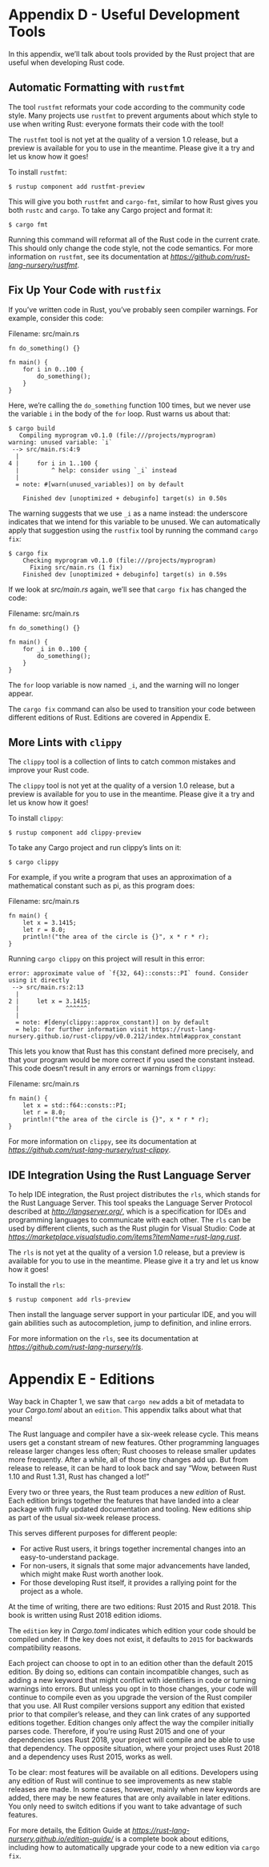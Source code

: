 # Appendix D - Useful Development Tools

In this appendix, we’ll talk about tools provided by the Rust project that are
useful when developing Rust code.

## Automatic Formatting with `rustfmt`

The tool `rustfmt` reformats your code according to the community code style.
Many projects use `rustfmt` to prevent arguments about which style to use when
writing Rust: everyone formats their code with the tool!

The `rustfmt` tool is not yet at the quality of a version 1.0 release, but
a preview is available for you to use in the meantime. Please give it a try and
let us know how it goes!

To install `rustfmt`:

```
$ rustup component add rustfmt-preview
```

This will give you both `rustfmt` and `cargo-fmt`, similar to how Rust gives
you both `rustc` and `cargo`. To take any Cargo project and format it:

```
$ cargo fmt
```

Running this command will reformat all of the Rust code in the current crate.
This should only change the code style, not the code semantics. For more
information on `rustfmt`, see its documentation at
*https://github.com/rust-lang-nursery/rustfmt*.

## Fix Up Your Code with `rustfix`

If you’ve written code in Rust, you’ve probably seen compiler warnings. For
example, consider this code:

Filename: src/main.rs

```
fn do_something() {}

fn main() {
    for i in 0..100 {
        do_something();
    }
}
```

Here, we’re calling the `do_something` function 100 times, but we never use the
variable `i` in the body of the `for` loop. Rust warns us about that:

```
$ cargo build
   Compiling myprogram v0.1.0 (file:///projects/myprogram)
warning: unused variable: `i`
 --> src/main.rs:4:9
  |
4 |     for i in 1..100 {
  |         ^ help: consider using `_i` instead
  |
  = note: #[warn(unused_variables)] on by default

    Finished dev [unoptimized + debuginfo] target(s) in 0.50s
```

The warning suggests that we use `_i` as a name instead: the underscore
indicates that we intend for this variable to be unused. We can automatically
apply that suggestion using the `rustfix` tool by running the command `cargo
fix`:

```
$ cargo fix
    Checking myprogram v0.1.0 (file:///projects/myprogram)
      Fixing src/main.rs (1 fix)
    Finished dev [unoptimized + debuginfo] target(s) in 0.59s
```

If we look at *src/main.rs* again, we’ll see that `cargo fix` has changed the
code:

Filename: src/main.rs

```
fn do_something() {}

fn main() {
    for _i in 0..100 {
        do_something();
    }
}
```

The `for` loop variable is now named `_i`, and the warning will no longer
appear.

The `cargo fix` command can also be used to transition your code between
different editions of Rust. Editions are covered in Appendix E.

## More Lints with `clippy`

The `clippy` tool is a collection of lints to catch common mistakes and improve
your Rust code.

The `clippy` tool is not yet at the quality of a version 1.0 release, but a
preview is available for you to use in the meantime. Please give it a try and
let us know how it goes!

To install `clippy`:

```
$ rustup component add clippy-preview
```

To take any Cargo project and run clippy’s lints on it:

```
$ cargo clippy
```

For example, if you write a program that uses an approximation of a
mathematical constant such as pi, as this program does:

Filename: src/main.rs

```
fn main() {
    let x = 3.1415;
    let r = 8.0;
    println!("the area of the circle is {}", x * r * r);
}
```

Running `cargo clippy` on this project will result in this error:

```
error: approximate value of `f{32, 64}::consts::PI` found. Consider using it directly
 --> src/main.rs:2:13
  |
2 |     let x = 3.1415;
  |             ^^^^^^
  |
  = note: #[deny(clippy::approx_constant)] on by default
  = help: for further information visit https://rust-lang-nursery.github.io/rust-clippy/v0.0.212/index.html#approx_constant
```

This lets you know that Rust has this constant defined more precisely, and that
your program would be more correct if you used the constant instead. This code
doesn’t result in any errors or warnings from `clippy`:

Filename: src/main.rs

```
fn main() {
    let x = std::f64::consts::PI;
    let r = 8.0;
    println!("the area of the circle is {}", x * r * r);
}
```

For more information on `clippy`, see its documentation at
*https://github.com/rust-lang-nursery/rust-clippy*.

## IDE Integration Using the Rust Language Server

To help IDE integration, the Rust project distributes the `rls`, which stands
for the Rust Language Server. This tool speaks the Language Server Protocol
described at *http://langserver.org/*, which is a specification for IDEs and
programming languages to communicate with each other. The `rls` can be used by
different clients, such as the Rust plugin for Visual Studio: Code at
*https://marketplace.visualstudio.com/items?itemName=rust-lang.rust*.

The `rls` is not yet at the quality of a version 1.0 release, but a preview is
available for you to use in the meantime. Please give it a try and let us know
how it goes!

To install the `rls`:

```
$ rustup component add rls-preview
```

Then install the language server support in your particular IDE, and you will
gain abilities such as autocompletion, jump to definition, and inline errors.

For more information on the `rls`, see its documentation at
*https://github.com/rust-lang-nursery/rls*.

# Appendix E - Editions

Way back in Chapter 1, we saw that `cargo new` adds a bit of metadata to your
*Cargo.toml* about an `edition`. This appendix talks about what that means!

The Rust language and compiler have a six-week release cycle. This means users
get a constant stream of new features. Other programming languages release
larger changes less often; Rust chooses to release smaller updates more
frequently. After a while, all of those tiny changes add up. But from release
to release, it can be hard to look back and say “Wow, between Rust 1.10 and
Rust 1.31, Rust has changed a lot!”

Every two or three years, the Rust team produces a new *edition* of Rust.
Each edition brings together the features that have landed into a clear
package with fully updated documentation and tooling. New editions ship
as part of the usual six-week release process.

This serves different purposes for different people:

* For active Rust users, it brings together incremental changes into an
  easy-to-understand package.
* For non-users, it signals that some major advancements have landed, which
  might make Rust worth another look.
* For those developing Rust itself, it provides a rallying point for the
  project as a whole.

At the time of writing, there are two editions: Rust 2015 and Rust 2018.
This book is written using Rust 2018 edition idioms.

The `edition` key in *Cargo.toml* indicates which edition your code should be
compiled under. If the key does not exist, it defaults to `2015` for backwards
compatibility reasons.

Each project can choose to opt in to an edition other than the default 2015
edition. By doing so, editions can contain incompatible changes, such as adding
a new keyword that might conflict with identifiers in code or turning warnings
into errors. But unless you opt in to those changes, your code will continue to
compile even as you upgrade the version of the Rust compiler that you use. All
Rust compiler versions support any edition that existed prior to that
compiler’s release, and they can link crates of any supported editions
together. Edition changes only affect the way the compiler initially parses
code. Therefore, if you’re using Rust 2015 and one of your dependencies uses
Rust 2018, your project will compile and be able to use that dependency. The
opposite situation, where your project uses Rust 2018 and a dependency uses
Rust 2015, works as well.

To be clear: most features will be available on all editions. Developers using
any edition of Rust will continue to see improvements as new stable releases
are made. In some cases, however, mainly when new keywords are added, there may
be new features that are only available in later editions. You only need to
switch editions if you want to take advantage of such features.

For more details, the Edition
Guide at *https://rust-lang-nursery.github.io/edition-guide/* is a complete
book about editions, including how to automatically upgrade your code to
a new edition via `cargo fix`.
